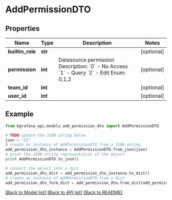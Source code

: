 # AddPermissionDTO


## Properties
Name | Type | Description | Notes
------------ | ------------- | ------------- | -------------
**builtin_role** | **str** |  | [optional] 
**permission** | **int** | Datasource permission Description: &#x60;0&#x60; - No Access &#x60;1&#x60; - Query &#x60;2&#x60; - Edit Enum: 0,1,2 | [optional] 
**team_id** | **int** |  | [optional] 
**user_id** | **int** |  | [optional] 

## Example

```python
from bgrafana_api.models.add_permission_dto import AddPermissionDTO

# TODO update the JSON string below
json = "{}"
# create an instance of AddPermissionDTO from a JSON string
add_permission_dto_instance = AddPermissionDTO.from_json(json)
# print the JSON string representation of the object
print AddPermissionDTO.to_json()

# convert the object into a dict
add_permission_dto_dict = add_permission_dto_instance.to_dict()
# create an instance of AddPermissionDTO from a dict
add_permission_dto_form_dict = add_permission_dto.from_dict(add_permission_dto_dict)
```
[[Back to Model list]](../README.md#documentation-for-models) [[Back to API list]](../README.md#documentation-for-api-endpoints) [[Back to README]](../README.md)


